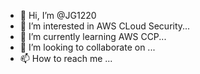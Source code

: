 - 👋 Hi, I’m @JG1220
- 👀 I’m interested in AWS CLoud Security...
- 🌱 I’m currently learning AWS CCP...
- 💞️ I’m looking to collaborate on ...
- 📫 How to reach me ...

<!---
JG1220/JG1220 is a ✨ special ✨ repository because its `README.md` (this file) appears on your GitHub profile.
You can click the Preview link to take a look at your changes.
--->
